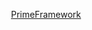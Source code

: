 <p align="center">
  <a href="https://github.com/iqinning/primeframework">
    PrimeFramework
  </a>
</p>

```

```